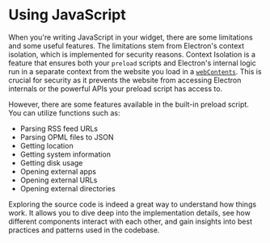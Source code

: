 # Using JavaScript

When you're writing JavaScript in your widget, there are some limitations and some useful features. The limitations stem from Electron's context isolation, which is implemented for security reasons.
Context Isolation is a feature that ensures both your `preload` scripts and Electron's internal logic run in a separate context from the website you load in a [`webContents`](https://www.electronjs.org/docs/latest/api/web-contents). This is crucial for security as it prevents the website from accessing Electron internals or the powerful APIs your preload script has access to.

However, there are some features available in the built-in preload script. You can utilize functions such as:

- Parsing RSS feed URLs
- Parsing OPML files to JSON
- Getting location
- Getting system information
- Getting disk usage
- Opening external apps
- Opening external URLs
- Opening external directories

Exploring the source code is indeed a great way to understand how things work. It allows you to dive deep into the implementation details, see how different components interact with each other, and gain insights into best practices and patterns used in the codebase.
